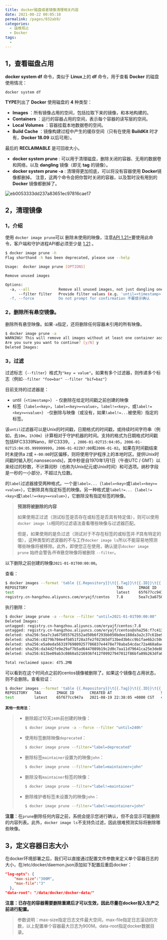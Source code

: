 ```yaml
---
title: docker磁盘或者镜像清理相关内容
date: 2021-08-22 00:05:18
permalink: /pages/032ab9/
categories:
  - 运维观止
  - Docker
tags:
  - 
---
```


## 1，查看磁盘占用

**docker system df** 命令，类似于 **Linux**上的 **df** 命令，用于查看 **Docker** 的磁盘使用情况：

```
docker system df
```

**TYPE**列出了 **Docker** 使用磁盘的 **4** 种类型：

- **Images** ：所有镜像占用的空间，包括拉取下来的镜像，和本地构建的。
- **Containers** ：运行的容器占用的空间，表示每个容器的读写层的空间。
- **Local Volumes** ：容器挂载本地数据卷的空间。
- **Build Cache** ：镜像构建过程中产生的缓存空间（只有在使用 **BuildKit** 时才有，**Docker 18.09** 以后可用）。

最后的 **RECLAIMABLE** 是可回收大小。

- **docker system prune** : 可以用于清理磁盘，删除关闭的容器、无用的数据卷和网络，以及 **dangling** 镜像（即无 **tag** 的镜像）。
- **docker system prune -a** : 清理得更加彻底，可以将没有容器使用 **Docker**镜像都删掉。
   注意，这两个命令会把你暂时关闭的容器，以及暂时没有用到的 **Docker** 镜像都删掉了。

![eb0053333dd237a83651ec97816cae17](http://t.eryajf.net/imgs/2021/09/3714334f8a08107e.jpg)

## 2，清理镜像

### 1，介绍

使用 `docker image prune`可以 删除未使用的映像，注意[API 1.21+](https://docs.docker.com/engine/api/v1.21/)要使用此命令，客户端和守护进程API都必须至少是 [1.21](https://docs.docker.com/engine/api/v1.21/) 。

```bash
$ docker image prune -h
Flag shorthand -h has been deprecated, please use --help

Usage:  docker image prune [OPTIONS]

Remove unused images

Options:
  -a, --all             Remove all unused images, not just dangling ones 删除所有未使用的映像，而不仅仅是悬空映像
      --filter filter   Provide filter values (e.g. 'until=<timestamp>') 提供过滤值（例如'until =“）
  -f, --force           Do not prompt for confirmation 不要提示确认
```

### 2，删除所有悬空镜像。

删除所有悬空映像。如果`-a`指定，还将删除任何容器未引用的所有映像。

```bash
$ docker image prune -a
WARNING! This will remove all images without at least one container associated to them.
Are you sure you want to continue? [y/N] y
Deleted Images:
```

### 3，过滤

过滤标志（`--filter`）格式为`"key = value"`。如果有多个过滤器，则传递多个标志（例如`--filter "foo=bar" --filter "bif=baz"`）

目前支持的过滤器是：

- until（`<timestamp>`） - 仅删除在给定时间戳之前创建的映像
- 标签（`label=<key>`，`label=<key>=<value>`，`label!=<key>`，或`label!=<key>=<value>`） -仅删除与映像（或没有，如果`label!=...`被使用）指定的标签。

该`until`过滤器可以是Unix的时间戳，日期格式的时间戳，或持续时间字符串（例如，去`10m`，`1h30m`）计算相对于守护机器的时间。支持的格式为日期格式时间戳包括RFC3339Nano，RFC3339， ，`2006-01-02T15:04:05`，`2006-01-02T15:04:05.999999999`，`2006-01-02Z07:00`和`2006-01-02`。如果在时间戳结束时未提供a `Z`或 `+-00:00`时区偏移，则将使用守护程序上的本地时区。提供Unix时间戳时输入秒[.nanoseconds]，其中秒是自1970年1月1日（午夜UTC / GMT）以来经过的秒数，不计算闰秒（也称为Unix纪元或Unix时间）和可选项。纳秒字段是一秒的一小部分，不超过九位数。

的`label`过滤器接受两种格式。一个是`label=...`（`label=<key>`或`label=<key>=<value>`），它删除具有指定标签的映像。另一种格式是`label!=...`（`label!=<key>`或`label!=<key>=<value>`），它删除没有指定标签的映像。

> **预测将被删除的内容**
>
> 如果使用正过滤（测试标签是否存在或标签是否具有特定值），则可以使用`docker image ls`相同的过滤语法查看哪些映像与过滤器匹配。
>
> 但是，如果使用的是负过滤（测试对于不存在标签的或标签并*不*具有特定的值），这种类型的滤波器的不与工作`docker image ls`所以不能容易地预测哪些映像将被移除。此外，即使您正在使用，确认提示`docker image prune` 始终会警告*所有*悬空映像将被删除 `--filter`。

以下删除之前创建的映像`2021-01-01T00:00:00`。

查看：

```bash
$ docker images --format 'table {{.Repository}}\t{{.Tag}}\t{{.ID}}\t{{.CreatedAt}}\t{{.Size}}'
REPOSITORY                                        TAG       IMAGE ID       CREATED AT                      SIZE
test                                              latest    65f677cc947a   2021-08-19 22:38:05 +0800 CST   445MB
registry.cn-hangzhou.aliyuncs.com/eryajf/centos   7.8       5ea7c3a67505   2020-11-01 18:32:46 +0800 CST   475MB
```

执行删除：

```bash
$ docker image prune -a --force --filter "until=2021-01-01T00:00:00"
Deleted Images:
untagged: registry.cn-hangzhou.aliyuncs.com/eryajf/centos:7.8
untagged: registry.cn-hangzhou.aliyuncs.com/eryajf/centos@sha256:f7c413edcad7a3389e079cf04b4cddb46c96d67d29bf8c0d48dbd1ceeee2b474
deleted: sha256:5ea7c3a675055762552ad50b6f293bb050bdee188da3a2c37c61be90450f5987
deleted: sha256:c8279b704e4fb851f28a3fe2f02365df13bed3b6cc9b1fae6b2c50d562b04cec
deleted: sha256:e5a0eda56319769809257786837e4478e778aba54cdac72a468a8ac053637ca4
deleted: sha256:da34d2fe9e29af7b5ad6447089b19c2d0c7aa11d79641ca25e3de88a851706c7
deleted: sha256:613be09ab3c0860a5216936f412f09927947012f86bfa89b263dfa087a725f81

Total reclaimed space: 475.2MB
```

可以看到在这个时间点之前的centos镜像被删除了。如果这个镜像在占用状态，则不会删除。查看验证：

```bash
$ docker images --format 'table {{.Repository}}\t{{.Tag}}\t{{.ID}}\t{{.CreatedAt}}\t{{.Size}}'
REPOSITORY   TAG       IMAGE ID       CREATED AT                      SIZE
test         latest    65f677cc947a   2021-08-19 22:38:05 +0800 CST   445MB
```

**`其他一些用法`**：

> - 删除超过10天`240h`前创建的映像：
>
>   ```bash
>   $ docker image prune -a --force --filter "until=240h"
>   ```
>
> - 使用标签删除映像`deprecated`：
>
>   ```bash
>   $ docker image prune --filter="label=deprecated"
>   ```
>
> - 删除标签`maintainer`设置为的映像`john`：
>
>   ```bash
>   $ docker image prune --filter="label=maintainer=john"
>   ```
>
> - 删除没有`maintainer`标签的映像：
>
>   ```bash
>   $ docker image prune --filter="label!=maintainer"
>   ```
>
> - 删除维护者标签未设置为的映像`john`：
>
>   ```bash
>   $ docker image prune --filter="label!=maintainer=john"
>   ```
>

**注意**：在`prune`删除任何内容之前，系统会提示您进行确认，但不会显示可能删除的内容列表。此外，`docker image ls`不支持负过滤，因此很难预测实际将删除哪些映像。

## 3，定义容器日志大小

在docker环境部署之后，我们可以直接通过配置文件参数来定义单个容器日志的大小，在/etc/docker/daemon.json添加如下配置后重启docker：

```json
"log-opts": {
    "max-size":"300M",
    "max-file":"3"
  },
"data-root": "/data/docker/docker-data/"
```

**注意：已存在的容器需要删除重建后才可以生效，因此尽量在docker投入生产之前进行配置。**

> 参数说明：max-size指定日志文件最大空间，max-file指定日志滚动的次数，以上配置单个容器最大日志为900M。data-root指定docker数据目录。

